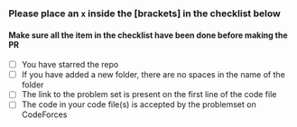 ### Please place an `x` inside the [brackets] in the checklist below
#### Make sure all the item in the checklist have been done before making the PR

- [ ] You have starred the repo
- [ ] If you have added a new folder, there are no spaces in the name of the folder
- [ ] The link to the problem set is present on the first line of the code file
- [ ] The code in your code file(s) is accepted by the problemset on CodeForces
